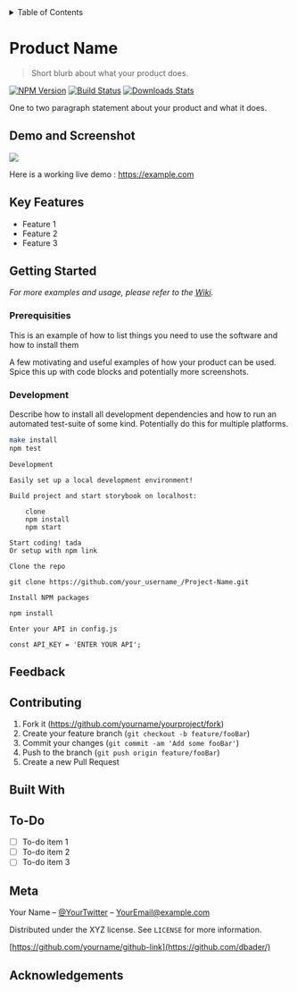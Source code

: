<details>
<summary>Table of Contents</summary>
<br>
   <ol>
      <li><a href="">Demo and Screenshot</a></li>
      <li><a href="">Key Features</a></li>
      <li><a href="">Usage</a></li>
      <li><a href="">Demo and Screenshot</a></li>
   </ol>
   
</details>

# Product Name
> Short blurb about what your product does.

[![NPM Version][npm-image]][npm-url]
[![Build Status][travis-image]][travis-url]
[![Downloads Stats][npm-downloads]][npm-url]

One to two paragraph statement about your product and what it does.

## Demo and Screenshot
![](header.png)

Here is a working live demo : https://example.com

## Key Features
- Feature 1
- Feature 2
- Feature 3

## Getting Started
_For more examples and usage, please refer to the [Wiki][wiki]._

### Prerequisities

This is an example of how to list things you need to use the software and how to install them

A few motivating and useful examples of how your product can be used. Spice this up with code blocks and potentially more screenshots.

### Development

Describe how to install all development dependencies and how to run an automated test-suite of some kind. Potentially do this for multiple platforms.

```sh
make install
npm test
```
```
Development

Easily set up a local development environment!

Build project and start storybook on localhost:

    clone
    npm install
    npm start

Start coding! tada
Or setup with npm link
```

```
Clone the repo

git clone https://github.com/your_username_/Project-Name.git

Install NPM packages

npm install

Enter your API in config.js

const API_KEY = 'ENTER YOUR API';
```

## Feedback

## Contributing

1. Fork it (<https://github.com/yourname/yourproject/fork>)
2. Create your feature branch (`git checkout -b feature/fooBar`)
3. Commit your changes (`git commit -am 'Add some fooBar'`)
4. Push to the branch (`git push origin feature/fooBar`)
5. Create a new Pull Request

## Built With

## To-Do
- [ ] To-do item 1
- [ ] To-do item 2
- [ ] To-do item 3

## Meta

Your Name – [@YourTwitter](https://twitter.com/dbader_org) – YourEmail@example.com

Distributed under the XYZ license. See ``LICENSE`` for more information.

[https://github.com/yourname/github-link](https://github.com/dbader/)

## Acknowledgements



<!-- Markdown link & img dfn's -->
[npm-image]: https://img.shields.io/npm/v/datadog-metrics.svg?style=flat-square
[npm-url]: https://npmjs.org/package/datadog-metrics
[npm-downloads]: https://img.shields.io/npm/dm/datadog-metrics.svg?style=flat-square
[travis-image]: https://img.shields.io/travis/dbader/node-datadog-metrics/master.svg?style=flat-square
[travis-url]: https://travis-ci.org/dbader/node-datadog-metrics
[wiki]: https://github.com/yourname/yourproject/wiki
